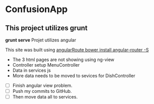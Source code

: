 # ConfusionApp
## This project utilizes grunt
**grunt serve**
Projet utilizes angular 
 
This site was built using [angularRoute bower install angular-router -S](http://bower.io/)

- The 3 html pages are not showing using ng-view
- Controller setup MenuController
- Data in services js
- More data needs to be moved to sevices for DishController

- [ ] Finish angular view problem.
- [ ] Push my commits to GitHub.
- [ ] Then move data all to services.
